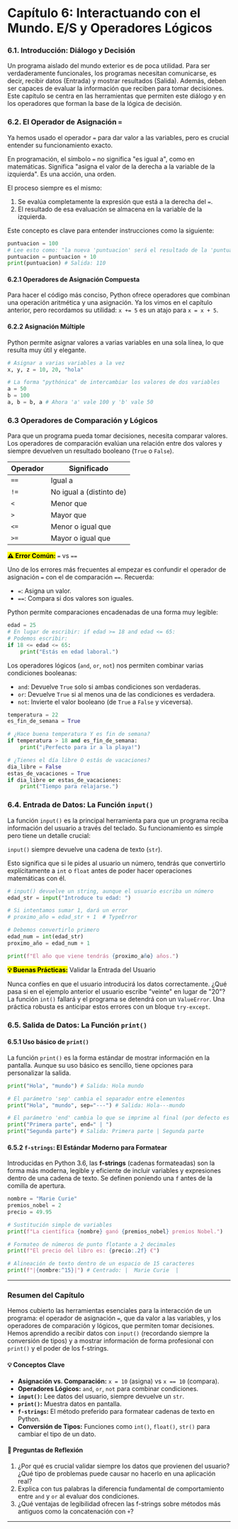 # Capítulo 6: Interactuando con el Mundo. E/S y Operadores Lógicos

### 6.1. Introducción: Diálogo y Decisión

Un programa aislado del mundo exterior es de poca utilidad. Para ser verdaderamente funcionales, los programas necesitan comunicarse, es decir, recibir datos (Entrada) y mostrar resultados (Salida). Además, deben ser capaces de evaluar la información que reciben para tomar decisiones. Este capítulo se centra en las herramientas que permiten este diálogo y en los operadores que forman la base de la lógica de decisión.

### 6.2. El Operador de Asignación **`=`**

Ya hemos usado el operador `=` para dar valor a las variables, pero es crucial entender su funcionamiento exacto.

En programación, el símbolo `=` no significa "es igual a", como en matemáticas. Significa "asigna el valor de la derecha a la variable de la izquierda". Es una acción, una orden.

El proceso siempre es el mismo:

1. Se evalúa completamente la expresión que está a la derecha del `=`.
2. El resultado de esa evaluación se almacena en la variable de la izquierda.

Este concepto es clave para entender instrucciones como la siguiente:

```python
puntuacion = 100
# Lee esto como: "la nueva 'puntuacion' será el resultado de la 'puntuacion' actual más 10"
puntuacion = puntuacion + 10
print(puntuacion) # Salida: 110
```

#### **6.2.1 Operadores de Asignación Compuesta**

Para hacer el código más conciso, Python ofrece operadores que combinan una operación aritmética y una asignación. Ya los vimos en el capítulo anterior, pero recordamos su utilidad: `x += 5` es un atajo para `x = x + 5`.

#### **6.2.2 Asignación Múltiple**

Python permite asignar valores a varias variables en una sola línea, lo que resulta muy útil y elegante.

```python
# Asignar a varias variables a la vez
x, y, z = 10, 20, "hola"

# La forma "pythónica" de intercambiar los valores de dos variables
a = 50
b = 100
a, b = b, a # Ahora 'a' vale 100 y 'b' vale 50
```

### 6.3 Operadores de Comparación y Lógicos

Para que un programa pueda tomar decisiones, necesita comparar valores. Los operadores de comparación evalúan una relación entre dos valores y siempre devuelven un resultado booleano (`True` o `False`).

| Operador | Significado              |
| -------- | ------------------------ |
| `==`     | Igual a                  |
| `!=`     | No igual a (distinto de) |
| `<`      | Menor que                |
| `>`      | Mayor que                |
| `<=`     | Menor o igual que        |
| `>=`     | Mayor o igual que        |

<mark style="background-color:$warning;">**⚠️ Error Común:**</mark> `=` vs `==`

Uno de los errores más frecuentes al empezar es confundir el operador de asignación `=` con el de comparación `==`. Recuerda:

* `=`: Asigna un valor.
* `==`: Compara si dos valores son iguales.

Python permite comparaciones encadenadas de una forma muy legible:

```python
edad = 25
# En lugar de escribir: if edad >= 18 and edad <= 65:
# Podemos escribir:
if 18 <= edad <= 65:
    print("Estás en edad laboral.")
```

Los operadores lógicos (`and`, `or`, `not`) nos permiten combinar varias condiciones booleanas:

* `and`: Devuelve `True` solo si ambas condiciones son verdaderas.
* `or`: Devuelve `True` si al menos una de las condiciones es verdadera.
* `not`: Invierte el valor booleano (de `True` a `False` y viceversa).

```python
temperatura = 22
es_fin_de_semana = True

# ¿Hace buena temperatura Y es fin de semana?
if temperatura > 18 and es_fin_de_semana:
    print("¡Perfecto para ir a la playa!")

# ¿Tienes el día libre O estás de vacaciones?
dia_libre = False
estas_de_vacaciones = True
if dia_libre or estas_de_vacaciones:
    print("Tiempo para relajarse.")
```

### 6.4. Entrada de Datos: La Función `input()`

La función `input()` es la principal herramienta para que un programa reciba información del usuario a través del teclado. Su funcionamiento es simple pero tiene un detalle crucial:

`input()` siempre devuelve una cadena de texto (`str`).

Esto significa que si le pides al usuario un número, tendrás que convertirlo explícitamente a `int` o `float` antes de poder hacer operaciones matemáticas con él.

```python
# input() devuelve un string, aunque el usuario escriba un número
edad_str = input("Introduce tu edad: ") 

# Si intentamos sumar 1, dará un error
# proximo_año = edad_str + 1  # TypeError

# Debemos convertirlo primero
edad_num = int(edad_str)
proximo_año = edad_num + 1

print(f"El año que viene tendrás {proximo_año} años.")
```

<mark style="background-color:yellow;">**💡 Buenas Prácticas:**</mark> Validar la Entrada del Usuario

Nunca confíes en que el usuario introducirá los datos correctamente. ¿Qué pasa si en el ejemplo anterior el usuario escribe "veinte" en lugar de "20"? La función `int()` fallará y el programa se detendrá con un `ValueError`. Una práctica robusta es anticipar estos errores con un bloque `try-except`.

### 6.5. Salida de Datos: La Función `print()`

#### 6.5.1 Uso básico de `print()`

La función `print()` es la forma estándar de mostrar información en la pantalla. Aunque su uso básico es sencillo, tiene opciones para personalizar la salida.

```python
print("Hola", "mundo") # Salida: Hola mundo

# El parámetro 'sep' cambia el separador entre elementos
print("Hola", "mundo", sep="---") # Salida: Hola---mundo

# El parámetro 'end' cambia lo que se imprime al final (por defecto es un salto de línea)
print("Primera parte", end=" | ")
print("Segunda parte") # Salida: Primera parte | Segunda parte
```

#### **6.5.2 `f-strings`: El Estándar Moderno para Formatear**

Introducidas en Python 3.6, las **f-strings** (cadenas formateadas) son la forma más moderna, legible y eficiente de incluir variables y expresiones dentro de una cadena de texto. Se definen poniendo una `f` antes de la comilla de apertura.

```python
nombre = "Marie Curie"
premios_nobel = 2
precio = 49.95

# Sustitución simple de variables
print(f"La científica {nombre} ganó {premios_nobel} premios Nobel.")

# Formateo de números de punto flotante a 2 decimales
print(f"El precio del libro es: {precio:.2f} €")

# Alineación de texto dentro de un espacio de 15 caracteres
print(f"|{nombre:^15}|") # Centrado: |  Marie Curie  |
```

***

### Resumen del Capítulo

Hemos cubierto las herramientas esenciales para la interacción de un programa: el operador de asignación `=`, que da valor a las variables, y los operadores de comparación y lógicos, que permiten tomar decisiones. Hemos aprendido a recibir datos con `input()` (recordando siempre la conversión de tipos) y a mostrar información de forma profesional con `print()` y el poder de los f-strings.

#### **💡 Conceptos Clave**

* **Asignación vs. Comparación:** `x = 10` (asigna) vs `x == 10` (compara).
* **Operadores Lógicos:** `and`, `or`, `not` para combinar condiciones.
* **`input()`:** Lee datos del usuario, siempre devuelve un `str`.
* **`print()`:** Muestra datos en pantalla.
* **`f-strings`:** El método preferido para formatear cadenas de texto en Python.
* **Conversión de Tipos:** Funciones como `int()`, `float()`, `str()` para cambiar el tipo de un dato.

#### **🤔 Preguntas de Reflexión**

1. ¿Por qué es crucial validar siempre los datos que provienen del usuario? ¿Qué tipo de problemas puede causar no hacerlo en una aplicación real?
2. Explica con tus palabras la diferencia fundamental de comportamiento entre `and` y `or` al evaluar dos condiciones.
3. ¿Qué ventajas de legibilidad ofrecen las f-strings sobre métodos más antiguos como la concatenación con `+`?

***
